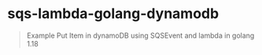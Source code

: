 # sqs-lambda-golang-dynamodb
> Example Put Item in dynamoDB using SQSEvent and lambda in golang 1.18
